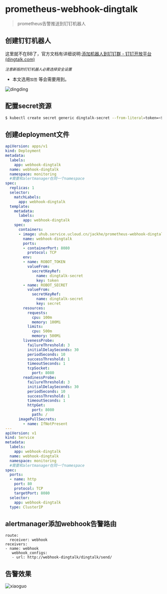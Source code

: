 # prometheus-webhook-dingtalk
> prometheus告警推送到钉钉机器人

## 创建钉钉机器人

这里就不在BB了，官方文档有详细说明:[添加机器人到钉钉群 - 钉钉开放平台 (dingtalk.com)](https://developers.dingtalk.com/document/robots/use-group-robots)

*`注意新版的钉钉机器人必需选择安全设置`*

- 本文选用`加签` 等会需要用到。

![dingding](D:\Users\JackHe\Documents\GitHub\prometheus-webhook-dingtalk\images\dingding.jpg)

##  配置secret资源

```bash
$ kubectl create secret generic dingtalk-secret --from-literal=token=<替换webhook-token> --from-literal=secret=<替换加签秘钥SEC开头> -n monitoring
```

##  创建deployment文件

```yaml
apiVersion: apps/v1
kind: Deployment
metadata:
  labels:
    app: webhook-dingtalk
  name: webhook-dingtalk
  namespace: monitoring
  #需要和alertmanager在同一个namespace
spec:
  replicas: 1
  selector:
    matchLabels:
      app: webhook-dingtalk
  template:
    metadata:
      labels:
        app: webhook-dingtalk
    spec:
      containers:
      - image: uhub.service.ucloud.cn/jackhe/prometheus-webhook-dingtalk:v1.1
        name: webhook-dingtalk
        ports:
        - containerPort: 8080
          protocol: TCP
        env:
        - name: ROBOT_TOKEN
          valueFrom:
            secretKeyRef:
              name: dingtalk-secret
              key: token
        - name: ROBOT_SECRET
          valueFrom:
            secretKeyRef:
              name: dingtalk-secret
              key: secret
        resources:
          requests:
            cpu: 100m
            memory: 100Mi
          limits:
            cpu: 500m
            memory: 500Mi
        livenessProbe:
          failureThreshold: 3
          initialDelaySeconds: 30
          periodSeconds: 10
          successThreshold: 1
          timeoutSeconds: 1
          tcpSocket:
            port: 8080
        readinessProbe:
          failureThreshold: 3
          initialDelaySeconds: 30
          periodSeconds: 10
          successThreshold: 1
          timeoutSeconds: 1
          httpGet:
            port: 8080
            path: /
      imagePullSecrets:
        - name: IfNotPresent
---
apiVersion: v1
kind: Service
metadata:
  labels:
    app: webhook-dingtalk
  name: webhook-dingtalk
  namespace: monitoring
  #需要和alertmanager在同一个namespace
spec:
  ports:
  - name: http
    port: 80
    protocol: TCP
    targetPort: 8080
  selector:
    app: webhook-dingtalk
  type: ClusterIP
```

##  alertmanager添加webhook告警路由

```
route:
  receiver: webhook
receivers:
- name: webhook
   webhook_configs:
   - url: http://webhook-dingtalk/dingtalk/send/
```

##  告警效果

![xiaoguo](D:\Users\JackHe\Documents\GitHub\prometheus-webhook-dingtalk\images\xiaoguo.jpg)